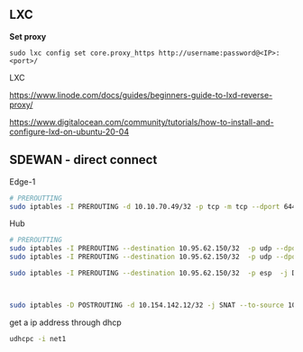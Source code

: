 









## LXC







**Set proxy**

```
sudo lxc config set core.proxy_https http://username:password@<IP>:<port>/
```





LXC

https://www.linode.com/docs/guides/beginners-guide-to-lxd-reverse-proxy/

https://www.digitalocean.com/community/tutorials/how-to-install-and-configure-lxd-on-ubuntu-20-04









## SDEWAN - direct connect



Edge-1

```sh
# PREROUTTING
sudo iptables -I PREROUTING -d 10.10.70.49/32 -p tcp -m tcp --dport 6443 -j DNAT --to-destination 10.96.0.1:443 -t nat
```



Hub

```sh
# PREROUTTING
sudo iptables -I PREROUTING --destination 10.95.62.150/32  -p udp --dport 4500 -j DNAT --to-destination 10.233.121.204:4500 -t nat
sudo iptables -I PREROUTING --destination 10.95.62.150/32  -p udp --dport 500 -j DNAT --to-destination 10.233.121.204:500 -t nat

sudo iptables -I PREROUTING --destination 10.95.62.150/32  -p esp  -j DNAT --to-destination 10.233.121.204 -t nat



sudo iptables -D POSTROUTING -d 10.154.142.12/32 -j SNAT --to-source 10.154.142.7 -t nat
```







get a ip address through dhcp

```sh
udhcpc -i net1
```

